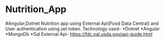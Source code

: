 # Nutrition_App
#Angular,Dotnet
Nutrition app using External Api(Food Data Central) and User authentication using jwt token.
Technology used-
*Dotnet
*Angular
*MongoDb
*Sql
External Api-
https://fdc.nal.usda.gov/api-guide.html
